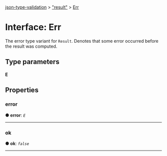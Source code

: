 [json-type-validation](../README.md) > ["result"](../modules/_result_.md) > [Err](../interfaces/_result_.err.md)



# Interface: Err


The error type variant for `Result`. Denotes that some error occurred before the result was computed.

## Type parameters
#### E 

## Properties
<a id="error"></a>

###  error

**●  error**:  *`E`* 






___

<a id="ok"></a>

###  ok

**●  ok**:  *`false`* 






___


